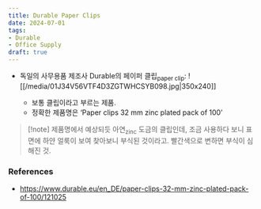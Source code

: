 ```yaml
---
title: Durable Paper Clips
date: 2024-07-01
tags:
- Durable
- Office Supply
draft: true
---
```


- 독일의 사무용품 제조사 Durable의 페이퍼 클립<sub>paper clip</sub>:
    ![[/media/01J34V56VTF4D3ZGTWHCSYB098.jpg|350x240]]
    
    - 보통 클립이라고 부르는 제품.
    - 정확한 제품명은 ‘Paper clips 32 mm zinc plated pack of 100’

> [!note] 제품명에서 예상되듯 아연<sub>zinc</sub> 도금의 클립인데, 조금 사용하다 보니 표면에 하얀 얼룩이 보여 찾아보니 부식된 것이라고. 빨간색으로 변하면 부식이 심해진 것.



### References
- https://www.durable.eu/en_DE/paper-clips-32-mm-zinc-plated-pack-of-100/121025